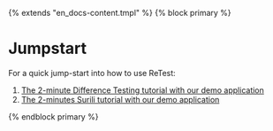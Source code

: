 {% extends "en_docs-content.tmpl" %}
{% block primary %}

Jumpstart
=========

For a quick jump-start into how to use ReTest:

1. [The 2-minute Difference Testing tutorial with our demo application](2-min-diff-testing-demo-tutorial.md)
1. [The 2-minutes Surili tutorial with our demo application](2-min-surili-demo-tutorial.md)

{% endblock primary %}